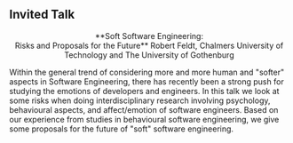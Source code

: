<!-- -*- mode: Markdown; fill-column: 80; indent-tabs-mode: nil; -*- -->

## Invited Talk

<p style="text-align: center;">
**Soft Software Engineering:<br>Risks and Proposals for the Future**  
Robert Feldt, Chalmers University of Technology and The University of Gothenburg
</p>

<!-- <div class="photo"> -->
<!-- ![](robert.png) -->
<!-- </div> -->

Within the general trend of considering more and more human and "softer" aspects
in Software Engineering, there has recently been a strong push for studying the
emotions of developers and engineers.  In this talk we look at some risks when
doing interdisciplinary research involving psychology, behavioural aspects, and
affect/emotion of software engineers.  Based on our experience from studies in
behavioural software engineering, we give some proposals for the future of
"soft" software engineering.
